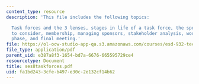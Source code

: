 ```yaml
---
content_type: resource
description: 'This file includes the following topics:

  Task forces and the 3 lenses, stages in life of a task force, the sponsor: issues
  to consider, membership, managing sponsors, stakeholder analysis, work flow, work
  phase, and final meeting.'
file: https://ol-ocw-studio-app-qa.s3.amazonaws.com/courses/esd-932-technology-policy-organizations-spring-2005/fa1bd2433cfeb497e30c2e132cf14b62_ses8taskforces.pdf
file_type: application/pdf
parent_uid: e387a8f3-1654-bd7a-6676-665595729ce4
resourcetype: Document
title: ses8taskforces.pdf
uid: fa1bd243-3cfe-b497-e30c-2e132cf14b62
---
```

